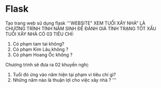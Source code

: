 # Flask
Tạo trang web sử dụng flask
'''WEBSITE" XEM TUỔI XÂY NHÀ" LÀ CHƯƠNG TRÌNH TÍNH NĂM SINH ĐỂ ĐÁNH GIÁ TÌNH TRẠNG TỐT XẤU TUỔI XÂY NHÀ
CÓ 03 TIÊU CHÍ:
1. Có phạm tam tai không?
2. Có phạm Kim Lâu không ?
3. Có phạm Hoang Ốc không ?

Chương trình sẽ đưa ra 02 khuyến nghị:
1. Tuổi đó ứng vào năm hiện tại phạm vi tiêu chí gì?
2. Những năm nào là thuận lợi cho việc xây nhà ?
'''

